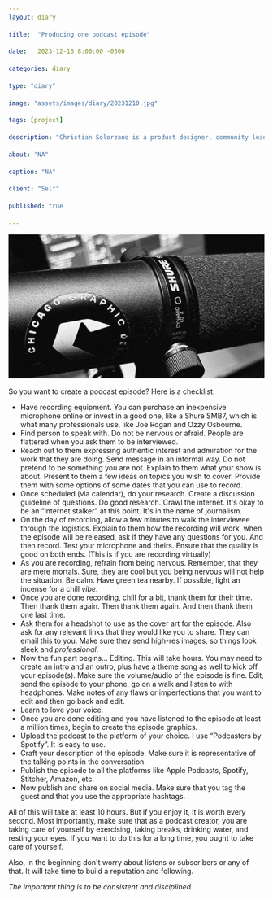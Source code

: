 ```yaml
---
layout: diary

title:  "Producing one podcast episode"

date:   2023-12-10 8:00:00 -0500

categories: diary

type: "diary"

image: "assets/images/diary/20231210.jpg"

tags: [project]

description: "Christian Solorzano is a product designer, community leader, educator, and podcast host."

about: "NA"

caption: "NA"

client: "Self"

published: true

---
```

<img src="/assets/images/diary/20231210.jpg" alt="Mic">

So you want to create a podcast episode? Here is a checklist.

- Have recording equipment. You can purchase an inexpensive microphone online or invest in a good one, like a Shure 
  SMB7, which is what many professionals use, like Joe Rogan and Ozzy Osbourne. 
- Find person to speak with. Do not be nervous or afraid. People are flattered when you ask them to be interviewed.
- Reach out to them expressing authentic interest and admiration for the work that they are doing. Send message in 
  an informal way. Do not pretend to be something you are not. Explain to them what your show is about. Present to 
  them a few ideas on topics you wish to cover. Provide them with some options of some dates that you can use to 
  record. 
- Once scheduled (via calendar), do your research. Create a discussion guideline of questions. Do 
  good research. Crawl the 
  internet.
  It's okay to be an “internet stalker” at this point. It's in the name of journalism. 
- On the day of recording, allow a few minutes to walk the interviewee through the logistics. Explain to them  how 
  the recording will work, when the episode will be released, ask if they have any questions for you. And then 
  record. Test your microphone and theirs. Ensure that the quality is good on both ends. (This is if you are 
  recording virtually)
- As you are recording, refrain from being nervous. Remember, that they are mere mortals. Sure, they are cool but 
  you being nervous will not help the situation. Be calm. Have green tea nearby. If possible, light an incense for 
  a chill *vibe*. 
- Once you are done recording, chill for a bit, thank them for their time. Then thank them again. Then thank them 
  again. And then thank them one last time. 
- Ask them for a headshot to use as the cover art for the episode. Also ask for any relevant links that they would 
  like you to share. They can email this to you. Make sure they send high-res images, so things look sleek and 
  *professional*.
- Now the fun part begins... Editing. This will take hours. You may need to create an intro and an outro, plus have 
  a theme song as well to kick off your episode(s). Make sure the volume/audio of the episode is fine. Edit, send 
  the episode to your phone, go on a walk and listen to with headphones. Make notes of any flaws or imperfections 
  that you want to edit and then go back and edit.
- Learn to love your voice.
- Once you are done editing and you have listened to the episode at least a million times, begin to create the 
  episode graphics. 
- Upload the podcast to the platform of your choice. I use “Podcasters by Spotify”. It is easy to use. 
- Craft your description of the episode. Make sure it is representative of the talking points in the conversation.
- Publish the episode to all the platforms like Apple Podcasts, Spotify, Stitcher, Amazon, etc.
- Now publish and share on social media. Make sure that you tag the guest and that you use the appropriate hashtags.

All of this will take at least 10 hours. But if you enjoy it, it is worth every second. Most importantly, make sure 
that 
as a 
podcast 
creator, you are taking care of yourself by exercising, taking breaks, drinking water, and resting your eyes. If you 
want to do this for a long time, you ought to take care of yourself. 

Also, in the beginning don't worry about listens or subscribers or any of that. It will take time to build a 
reputation and following. 

*The important thing is to be consistent and disciplined.* 

